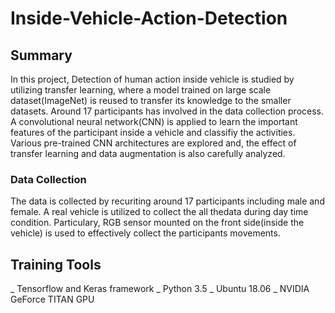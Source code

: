 # Inside-Vehicle-Action-Detection

## Summary
In this project, Detection of human action inside vehicle is studied by utilizing transfer learning, where a model trained on large scale dataset(ImageNet) is reused to transfer its knowledge to the smaller datasets. Around 17 participants has involved in the data collection process. A convolutional neural network(CNN) is applied to learn the important features of the participant inside a vehicle and classifiy the activities. Various pre-trained CNN architectures are explored and, the effect of transfer learning and data augmentation is also carefully analyzed. 

### Data Collection 
The data is collected by recuriting around 17 participants including male and female. A real vehicle is utilized to collect the all thedata during day time condition. Particulary, RGB sensor mounted on the front side(inside the vehicle) is used to effectively collect the participants movements. 

## Training Tools 
_ Tensorflow and Keras framework 
_ Python 3.5
_ Ubuntu 18.06
_ NVIDIA GeForce TITAN GPU
